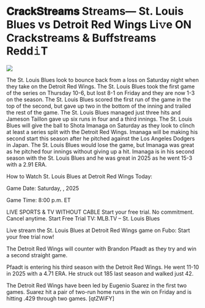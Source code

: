 # 𝐂𝐫𝐚𝐜𝐤𝐒𝐭𝐫𝐞𝐚𝐦𝐬 Streams— St. Louis Blues vs Detroit Red Wings Li𝚟e ON Crackstreams & Buffstreams Redd𝚒T  
  
  
[![](https://i.imgur.com/qSNzIqt.png)](https://movie.rssnews.media/fIzAcwd.php)  
  
The St. Louis Blues look to bounce back from a loss on Saturday night when they take on the Detroit Red Wings. The St. Louis Blues took the first game of the series on Thursday 10-6, but lost 8-1 on Friday and they are now 1-3 on the season. The St. Louis Blues scored the first run of the game in the top of the second, but gave up two in the bottom of the inning and trailed the rest of the game. The St. Louis Blues managed just three hits and Jameson Taillon gave up six runs in four and a third innings. The St. Louis Blues will give the ball to Shota Imanaga on Saturday as they look to clinch at least a series split with the Detroit Red Wings. Imanaga will be making his second start this season after he pitched against the Los Angeles Dodgers in Japan. The St. Louis Blues would lose the game, but Imanaga was great as he pitched four innings without giving up a hit. Imanaga is in his second season with the St. Louis Blues and he was great in 2025 as he went 15-3 with a 2.91 ERA.

How to Watch St. Louis Blues at Detroit Red Wings Today:

Game Date: Saturday, , 2025

Game Time: 8:00 p.m. ET

LIVE SPORTS & TV WITHOUT CABLE
Start your free trial. No commitment. Cancel anytime.
Start Free Trial
TV: MLB.TV – St. Louis Blues

Live stream the St. Louis Blues at Detroit Red Wings game on Fubo: Start your free trial now!

The Detroit Red Wings will counter with Brandon Pfaadt as they try and win a second straight game.

Pfaadt is entering his third season with the Detroit Red Wings. He went 11-10 in 2025 with a 4.71 ERA. He struck out 185 last season and walked just 42.

The Detroit Red Wings have been led by Eugenio Suarez in the first two games. Suarez hit a pair of two-run home runs in the win on Friday and is hitting .429 through two games. [qtZWiFY]